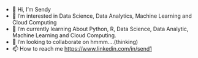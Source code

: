 - 👋 Hi, I’m Sendy
- 👀 I’m interested in Data Science, Data Analytics, Machine Learning and Cloud Computing
- 🌱 I’m currently learning About Python, R, Data Science, Data Analytic, Machine Learning and Cloud Computing.
- 💞️ I’m looking to collaborate on hmmm....(thinking)
- 📫 How to reach me https://www.linkedin.com/in/send1 

<!---
sendy-source/sendy-source is a ✨ special ✨ repository because its `README.md` (this file) appears on your GitHub profile.
You can click the Preview link to take a look at your changes.
--->
